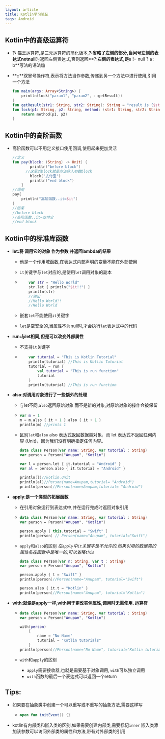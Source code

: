 ```yaml
---
layout: article
title: Kotlin学习笔记
tags: Android
---
```


## Kotlin中的高级运算符

- **?:** 猫王运算符,是三元运算符的简化版本,**?:**省略了左侧的部分,当问号左侧的表达式**notnull**时返回左侧表达式,否则返回**?:**右侧的表达式,是**a != null ? a : b**写法的语法糖

- **::**双冒号操作符,表示将方法当作参数,传递到另一个方法中进行使用,引用一个方法

  ```kotlin
  fun main(args: Array<String>) {
      println(lock("param1", "param2", ::getResult))
  }
  fun getResult(str1: String, str2: String): String = "result is {$str1 , $str2}"
  fun lock(p1: String, p2: String, method: (str1: String, str2: String) -> String): String {
      return method(p1, p2)
  }
  ```

## Kotlin中的高阶函数

- 高阶函数可以不用定义接口使用回调,使用起来更加灵活

  ```kotlin
  //定义
  fun pay(block: (String) -> Unit) {
          println("before block")
  		//这里的block就是方法传入参数block
          block("支付宝")
          println("end block")
      }
  //调用
  pay{
      println("高阶函数..it=$it")
  }
  //结果
  //before block
  //高阶函数..it=支付宝
  //end block
  ```

## Kotlin中的标准库函数

- **let:将 调用它的对象 作为参数 并返回lambda的结果**

  - 他是一个作用域函数,在表达式内部声明的变量不能在外部使用

  - `it`关键字与`let`对应的,是使用`let`调用对象的副本

  - ```kotlin
        var str = "Hello World"
        str.let { println("$it!!") }
        println(str)
        //输出
        //Hello World!!
        //Hello World
    ```

  - 嵌套`let`不能使用`it`关键字

  - `let`是空安全的,当属性不为null时,才会执行`let`表达式中的代码

- **run:与let相同,但是可以改变外部属性**

  - 不支持`it`关键字

  - ```kotlin
    	var tutorial = "This is Kotlin Tutorial"
        println(tutorial) //This is Kotlin Tutorial
        tutorial = run {
            val tutorial = "This is run function"
            tutorial
        }
        println(tutorial) //This is run function
    ```

- **also:对调用对象进行了一些额外的处理**

  - 与let不同,`also`返回原始对象 而不是新的对象,对原始对象的操作会被保留

  - ```kotlin
    var m = 1
    m = m.also { it + 1 }.also { it + 1 }
    println(m) //prints 1 
    ```

  - 区别`let`和`also` also 表达式返回数据类对象，而 let 表达式不返回任何内容 (Unit)，因为我们没有明确指定任何内容。

    ```kotlin
    data class Person(var name: String, var tutorial : String)
    var person = Person("Anupam", "Kotlin")
    
    var l = person.let { it.tutorial = "Android" }
    var al = person.also { it.tutorial = "Android" }
        
    println(l)//kotlin.Unit
    println(al)//Person(name=Anupam,tutorial= "Android")
    println(person)//Person(name=Anupam,tutorial= "Android")
    ```

- **apply:是一个类型的拓展函数**

  - 在引用对象运行到表达式中,并在运行完成时返回对象引用

  - ```kotlin
    data class Person(var name: String, var tutorial : String)
    var person = Person("Anupam", "Kotlin")
    
    person.apply { this.tutorial = "Swift" }
    println(person) // Person(name="Anupam", tutorial="Swift")
    ```

  - `apply`和`also`的区别  *在`apply`中`it`关键字是不允许的.如果引用的数据类的属性名在函数中是唯一的,可以省略`this`*

    ```kotlin
    data class Person(var n: String, var t : String)
    var person = Person("Anupam", "Kotlin")
    
    person.apply { t = "Swift" }
    println(person)//Person(name="Anupam", tutorial="Swift")
    
    person.also { it.t = "Kotlin" }
    println(person)//Person(name="Anupam", tutorial="Kotlin")
    ```

- **with:就像是apply一样,with用于更改实例属性,调用时无需使用`.`运算符**

  - ```kotlin
    data class Person(var name: String, var tutorial : String)
    var person = Person("Anupam", "Kotlin")
    
    with(person)
        {
            name = "No Name"
            tutorial = "Kotlin tutorials"
        }
    println(person)//Person(name="No Name", tutorial="Kotlin tutorials")
    ```

  - `with`和`apply`的区别

    - `apply`需要接收器,也就是需要基于对象调用, `with`可以独立调用
    - `with`函数的最后一个表达式可以返回一个return


## Tips:

- 如果要在抽象类中创建一个可以重写或不重写的抽象方法,需要这样写

    - ```kotlin
      open fun initEvent() {}
      ```
    
- kotlin有内部类和嵌入类的区别,如果需要创建内部类,需要标记`inner` 嵌入类添加该参数可以访问外部类的属性和方法,带有对外部类的引用

    

